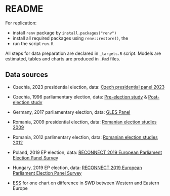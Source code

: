 # README

For replication:
- install `renv` package by `install.packages("renv")`
- install all required packages using `renv::restore()`, the 
- run the script `run.R` 

All steps for data preparation are declared in `_targets.R` script. 
Models are estimated, tables and charts are produced in `.Rmd` files. 

## Data sources  

- Czechia, 2023 presidential election, data: [Czech presidential panel 2023](https://doi.org/10.14473/CSDA/FH4JRK)  
- Czechia, 1996 parliamentary election, data: [Pre-election study](https://doi.org/10.4232/1.3631) & [Post-election study](https://doi.org/10.4232/1.3633)  
- Germany, 2017 parliamentary election, data: [GLES Panel](https://doi.org/10.4232/1.14114)  
- Romania, 2009 presidential election, data: [Romanian election studies 2009](https://doi.org/10.7910/DVN/0L8N8C)  
- Romania, 2012 parlimentary election, data: [Romanian election studies 2012](https://doi.org/10.7910/DVN/3F7D4J)  
- Poland, 2019 EP election, data: [RECONNECT 2019 European Parliament Election Panel Survey](https://doi.org/10.11587/MOV0EZ)  
- Hungary, 2019 EP election, data: [RECONNECT 2019 European Parliament Election Panel Survey](https://doi.org/10.11587/MOV0EZ)  

- [ESS](https://www.europeansocialsurvey.org/) for one chart on difference in SWD between Western and Eastern Europe